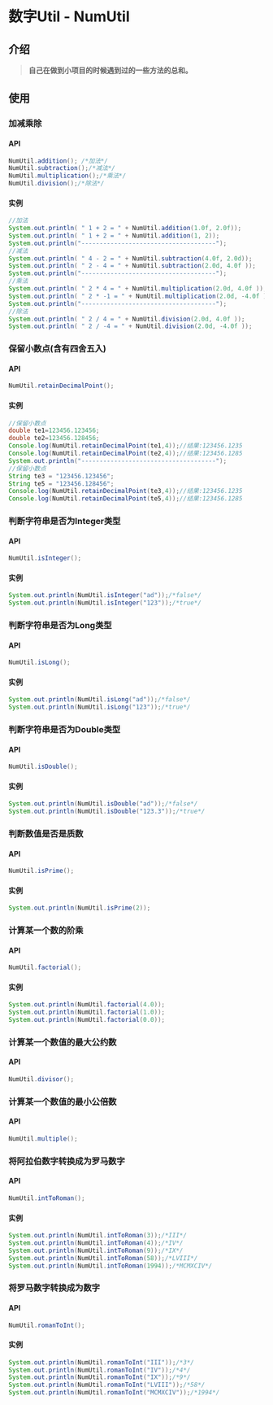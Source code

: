 # 数字Util - NumUtil

## 介绍

> **自己在做到小项目的时候遇到过的一些方法的总和。**

## 使用

### 加减乘除

#### API

```java
NumUtil.addition(); /*加法*/
NumUtil.subtraction();/*减法*/
NumUtil.multiplication();/*乘法*/
NumUtil.division();/*除法*/
```

#### 实例

```java
//加法
System.out.println( " 1 + 2 = " + NumUtil.addition(1.0f, 2.0f));
System.out.println( " 1 + 2 = " + NumUtil.addition(1, 2));
System.out.println("-------------------------------------");
//减法
System.out.println( " 4 - 2 = " + NumUtil.subtraction(4.0f, 2.0d));
System.out.println( " 2 - 4 = " + NumUtil.subtraction(2.0d, 4.0f ));
System.out.println("-------------------------------------");
//乘法
System.out.println( " 2 * 4 = " + NumUtil.multiplication(2.0d, 4.0f ));
System.out.println( " 2 * -1 = " + NumUtil.multiplication(2.0d, -4.0f ));
System.out.println("-------------------------------------");
//除法
System.out.println( " 2 / 4 = " + NumUtil.division(2.0d, 4.0f ));
System.out.println( " 2 / -4 = " + NumUtil.division(2.0d, -4.0f ));
```

### 保留小数点(含有四舍五入)

#### API

```java
NumUtil.retainDecimalPoint();
```

#### 实例

```java
//保留小数点
double te1=123456.123456;
double te2=123456.128456;
Console.log(NumUtil.retainDecimalPoint(te1,4));//结果:123456.1235
Console.log(NumUtil.retainDecimalPoint(te2,4));//结果:123456.1285
System.out.println("-------------------------------------");
//保留小数点
String te3 = "123456.123456";
String te5 = "123456.128456";
Console.log(NumUtil.retainDecimalPoint(te3,4));//结果:123456.1235
Console.log(NumUtil.retainDecimalPoint(te5,4));//结果:123456.1285
```

### 判断字符串是否为Integer类型

#### API

```java
NumUtil.isInteger();
```

#### 实例

```java
System.out.println(NumUtil.isInteger("ad"));/*false*/
System.out.println(NumUtil.isInteger("123"));/*true*/
```

### 判断字符串是否为Long类型

#### API

```java
NumUtil.isLong();
```

#### 实例

```java
System.out.println(NumUtil.isLong("ad"));/*false*/
System.out.println(NumUtil.isLong("123"));/*true*/
```

### 判断字符串是否为Double类型

#### API

```java
NumUtil.isDouble();
```

#### 实例

```java
System.out.println(NumUtil.isDouble("ad"));/*false*/
System.out.println(NumUtil.isDouble("123.3"));/*true*/
```

### 判断数值是否是质数

#### API

```java
NumUtil.isPrime();
```

#### 实例

```java
System.out.println(NumUtil.isPrime(2));
```

### 计算某一个数的阶乘

#### API

```java
NumUtil.factorial();
```

#### 实例

```java
System.out.println(NumUtil.factorial(4.0));
System.out.println(NumUtil.factorial(1.0));
System.out.println(NumUtil.factorial(0.0));
```

### 计算某一个数值的最大公约数

#### API

```java
NumUtil.divisor();
```

### 计算某一个数值的最小公倍数

#### API

```java
NumUtil.multiple();
```

### 将阿拉伯数字转换成为罗马数字

#### API

```java
NumUtil.intToRoman();
```

#### 实例

```java
System.out.println(NumUtil.intToRoman(3));/*III*/
System.out.println(NumUtil.intToRoman(4));/*IV*/
System.out.println(NumUtil.intToRoman(9));/*IX*/
System.out.println(NumUtil.intToRoman(58));/*LVIII*/
System.out.println(NumUtil.intToRoman(1994));/*MCMXCIV*/
```

### 将罗马数字转换成为数字

#### API

```java
NumUtil.romanToInt();
```

#### 实例

```java
System.out.println(NumUtil.romanToInt("III"));/*3*/
System.out.println(NumUtil.romanToInt("IV"));/*4*/
System.out.println(NumUtil.romanToInt("IX"));/*9*/
System.out.println(NumUtil.romanToInt("LVIII"));/*58*/
System.out.println(NumUtil.romanToInt("MCMXCIV"));/*1994*/
```

